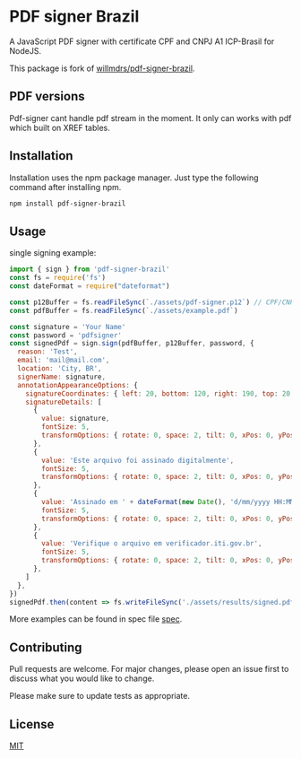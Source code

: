 # PDF signer Brazil

A JavaScript PDF signer with certificate CPF and CNPJ A1 ICP-Brasil for NodeJS. 

This package is fork of [willmdrs/pdf-signer-brazil](https://github.com/willmdrs/pdf-signer-brazil).

## PDF versions
Pdf-signer cant handle pdf stream in the moment. It only can works with pdf which built on XREF tables. 


## Installation

Installation uses the npm package manager. Just type the following command after installing npm.

```bash
npm install pdf-signer-brazil
```

## Usage

single signing example:
```javascript
import { sign } from 'pdf-signer-brazil'
const fs = require('fs')
const dateFormat = require("dateformat")

const p12Buffer = fs.readFileSync(`./assets/pdf-signer.p12`) // CPF/CNPJ A1 ICP-Brasil: Use original .pfx file 
const pdfBuffer = fs.readFileSync(`./assets/example.pdf`)

const signature = 'Your Name'
const password = 'pdfsigner'
const signedPdf = sign.sign(pdfBuffer, p12Buffer, password, {
  reason: 'Test',
  email: 'mail@mail.com',
  location: 'City, BR',
  signerName: signature,
  annotationAppearanceOptions: {
    signatureCoordinates: { left: 20, bottom: 120, right: 190, top: 20 },
    signatureDetails: [
      {
        value: signature,
        fontSize: 5,
        transformOptions: { rotate: 0, space: 2, tilt: 0, xPos: 0, yPos: 32 },
      },
      {
        value: 'Este arquivo foi assinado digitalmente',
        fontSize: 5,
        transformOptions: { rotate: 0, space: 2, tilt: 0, xPos: 0, yPos: 25.4 },
      },
      {
        value: 'Assinado em ' + dateFormat(new Date(), 'd/mm/yyyy HH:MM:ss'),
        fontSize: 5,
        transformOptions: { rotate: 0, space: 2, tilt: 0, xPos: 0, yPos: 18 },
      },
      {
        value: 'Verifique o arquivo em verificador.iti.gov.br',
        fontSize: 5,
        transformOptions: { rotate: 0, space: 2, tilt: 0, xPos: 0, yPos: 11 },
      },
    ]
  },
})
signedPdf.then(content => fs.writeFileSync('./assets/results/signed.pdf', content))
```
More examples can be found in spec file [spec](https://github.com/willmdrs/pdf-signer-brazil/blob/master/src/sign.spec.ts).

## Contributing
Pull requests are welcome. For major changes, please open an issue first to discuss what you would like to change.

Please make sure to update tests as appropriate.

## License
[MIT](https://choosealicense.com/licenses/mit/)
